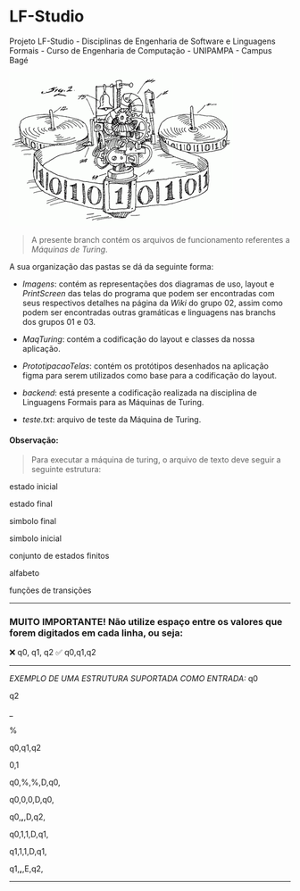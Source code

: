 # LF-Studio
Projeto LF-Studio - Disciplinas de Engenharia de Software e Linguagens Formais - Curso de Engenharia de Computação - UNIPAMPA - Campus Bagé

![Imagem de capa de uma MT](https://github.com/cmbetemps/LF-Studio/blob/Grupo-02/Imagens/turingMachine.gif)

> A presente branch contém os arquivos de funcionamento referentes a *Máquinas de Turing*. 

A sua organização das pastas se dá da seguinte forma:
* _*Imagens*_: contém as representações dos diagramas de uso, layout e *PrintScreen* das telas do programa que podem ser encontradas com seus respectivos detalhes na página da *Wiki* do grupo 02, assim como podem ser encontradas outras gramáticas e linguagens nas branchs dos grupos 01 e 03.

* _*MaqTuring*_: contém a codificação do layout e classes da nossa aplicação.

* _*PrototipacaoTelas*_: contém os protótipos desenhados na aplicação figma para serem utilizados como base para a codificação do layout.

* _*backend*_: está presente a codificação realizada na disciplina de Linguagens Formais para as Máquinas de Turing.

* _*teste.txt*_: arquivo de teste da Máquina de Turing.

#### Observação: 
> Para executar a máquina de turing, o arquivo de texto deve seguir a seguinte estrutura:

estado inicial

estado final

simbolo final

simbolo inicial

conjunto de estados finitos

alfabeto

funções de transições

----------------------------------

### MUITO IMPORTANTE! Não utilize espaço entre os valores que forem digitados em cada linha, ou seja:
❌ q0, q1, q2
✅ q0,q1,q2

----------------------------------

*EXEMPLO DE UMA ESTRUTURA SUPORTADA COMO ENTRADA:*
q0 

q2 

_

%

q0,q1,q2

0,1


q0,%,%,D,q0,

q0,0,0,D,q0,

q0,__,__,D,q2,

q0,1,1,D,q1,

q1,1,1,D,q1,

q1,__,__,E,q2,


---------------------------------
